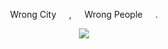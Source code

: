 <p align=center> Wrong City⠀⠀,⠀⠀Wrong People⠀⠀. <p align=center>

<p align="center">
  <img src="https://i.pinimg.com/736x/9e/ba/52/9eba52d93dbd4fc41fd27a33828444c4.jpg"/>
</p>
